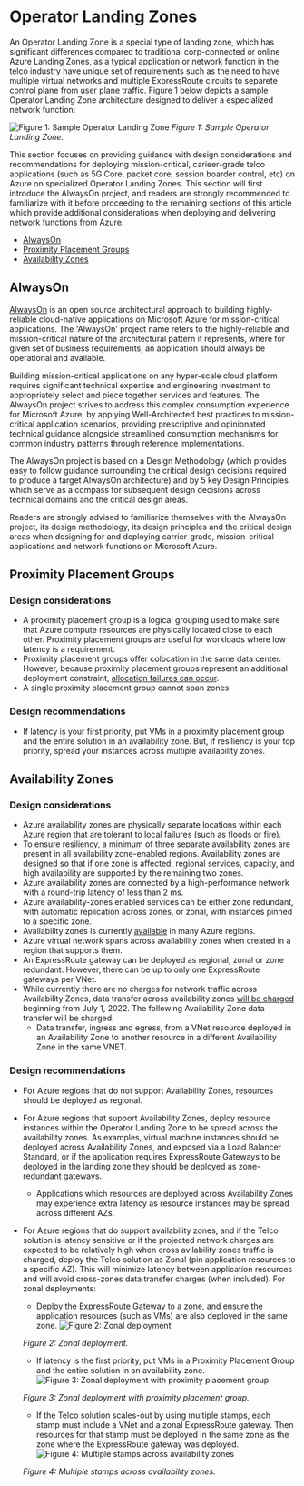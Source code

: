 # Operator Landing Zones

An Operator Landing Zone is a special type of landing zone, which has significant differences compared to traditional corp-connected or online Azure Landing Zones, as a typical application or network function in the telco industry have unique set of requirements such as the need to have multiple virtual networks and multiple ExpressRoute circuits to separete control plane from user plane traffic. Figure 1 below depicts a sample Operator Landing Zone architecture designed to deliver a especialized network function:

![Figure 1: Sample Operator Landing Zone](./sample-operator-landing-zone.png)
_Figure 1: Sample Operator Landing Zone._

This section focuses on providing guidance with design considerations and recommendations for deploying mission-critical, carieer-grade telco applications (such as 5G Core, packet core, session boarder control, etc) on Azure on specialized Operator Landing Zones. This section will first introduce the AlwaysOn project, and readers are strongly recommended to familiarize with it before proceeding to the remaining sections of this article which provide additional considerations when deploying and delivering network functions from Azure.

- [AlwaysOn](#alwayson)
- [Proximity Placement Groups](#proximity-placement-groups)
- [Availability Zones](#availability-zones)

## AlwaysOn
[AlwaysOn](https://github.com/azure/alwayson) is an open source architectural approach to building highly-reliable cloud-native applications on Microsoft Azure for mission-critical applications. The 'AlwaysOn' project name refers to the highly-reliable and mission-critical nature of the architectural pattern it represents, where for given set of business requirements, an application should always be operational and available.

Building mission-critical applications on any hyper-scale cloud platform requires significant technical expertise and engineering investment to appropriately select and piece together services and features. The AlwaysOn project strives to address this complex consumption experience for Microsoft Azure, by applying Well-Architected best practices to mission-critical application scenarios, providing prescriptive and opinionated technical guidance alongside streamlined consumption mechanisms for common industry patterns through reference implementations.

The AlwaysOn project is based on a Design Methodology (which provides easy to follow guidance surrounding the critical design decisions required to produce a target AlwaysOn architecture) and by 5 key Design Principles which serve as a compass for subsequent design decisions across technical domains and the critical design areas.

Readers are strongly advised to familiarize themselves with the AlwaysOn project, its design methodology, its design principles and the critical design areas when designing for and deploying carrier-grade, mission-critical applications and network functions on Microsoft Azure.

## Proximity Placement Groups

### Design considerations

- A proximity placement group is a logical grouping used to make sure that Azure compute resources are physically located close to each other. Proximity placement groups are useful for workloads where low latency is a requirement.
- Proximity placement groups offer colocation in the same data center. However, because proximity placement groups represent an additional deployment constraint, [allocation failures can occur](https://docs.microsoft.com/azure/virtual-machines/co-location#what-to-expect-when-using-proximity-placement-groups).
- A single proximity placement group cannot span zones

### Design recommendations

- If latency is your first priority, put VMs in a proximity placement group and the entire solution in an availability zone. But, if resiliency is your top priority, spread your instances across multiple availability zones.

## Availability Zones

### Design considerations

- Azure availability zones are physically separate locations within each Azure region that are tolerant to local failures (such as floods or fire).
- To ensure resiliency, a minimum of three separate availability zones are present in all availability zone-enabled regions. Availability zones are designed so that if one zone is affected, regional services, capacity, and high availability are supported by the remaining two zones.
- Azure availability zones are connected by a high-performance network with a round-trip latency of less than 2 ms.
- Azure availability-zones enabled services can be either zone redundant, with automatic replication across zones, or zonal, with instances pinned to a specific zone.
- Availability zones is currently [available](https://docs.microsoft.com/azure/availability-zones/az-overview#azure-regions-with-availability-zones) in many Azure regions.
- Azure virtual network spans across availability zones when created in a region that supports them.
- An ExpressRoute gateway can be deployed as regional, zonal or zone redundant. However, there can be up to only one ExpressRoute gateways per VNet.
- While currently there are no charges for network traffic across Availability Zones, data transfer across availability zones [will be charged](https://azure.microsoft.com/pricing/details/bandwidth/) beginning from July 1, 2022. The following Availability Zone data transfer will be charged:
  - Data transfer, ingress and egress, from a VNet resource deployed in an Availability Zone to another resource in a different Availability Zone in the same VNET.

### Design recommendations

- For Azure regions that do not support Availability Zones, resources should be deployed as regional.
- For Azure regions that support Availability Zones, deploy resource instances within the Operator Landing Zone to be spread across the availability zones. As examples, virtual machine instances should be deployed across Availability Zones, and exposed via a Load Balancer Standard, or if the application requires ExpressRoute Gateways to be deployed in the landing zone they should be deployed as zone-redundant gateways.
  - Applications which resources are deployed across Availability Zones may experience extra latency as resource instances may be spread across different AZs.
- For Azure regions that do support availability zones, and if the Telco solution is latency sensitive or if the projected network charges are expected to be relatively high when cross avilability zones traffic is charged, deploy the Telco solution as Zonal (pin application resources to a specific AZ). This will minimize latency between application resources and will avoid cross-zones data transfer charges (when included). For zonal deployments:
  - Deploy the ExpressRoute Gateway to a zone, and ensure the application resources (such as VMs) are also deployed in the same zone.
  ![Figure 2: Zonal deployment](./zonal-deployment.png)

  _Figure 2: Zonal deployment._
  - If latency is the first priority, put VMs in a Proximity Placement Group and the entire solution in an availability zone.
  ![Figure 3: Zonal deployment with proximity placement group](./zonal-deployment-ppg.png)

  _Figure 3: Zonal deployment with proximity placement group._
  - If the Telco solution scales-out by using multiple stamps, each stamp must include a VNet and a zonal ExpressRoute gateway. Then resources for that stamp must be deployed in the same zone as the zone where the ExpressRoute gateway was deployed.
  ![Figure 4: Multiple stamps across availability zones](./zonal-deployment-multiple-stamps.png)

   _Figure 4: Multiple stamps across availability zones._
